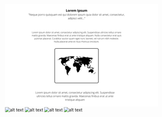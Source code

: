 ![alt text](https://github.com/davidleshinski/Interactive-Data-Vis-Fall2020/blob/master/project2/1.png)
![alt text]()
![alt text]()
![alt text]()
![alt text]()
